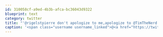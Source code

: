 ```yaml
---
id: 310058cf-a9ed-4b3b-afca-bc36043d9322
blueprint: text
category: twitter
title: "'@rigelstpierre don't apologize to me,apologize to @TimTheNerd who was there by himself!"
caption: '<span class="username username_linked">@<a href="https://twitter.com/rigelstpierre" title="Rigel St. Pierre">rigelstpierre</a></span> don''t apologize to me,apologize to <span class="username username_linked">@<a href="https://twitter.com/TimTheNerd" title="Tim Frayne">TimTheNerd</a></span> who was there by himself!'
---
```

